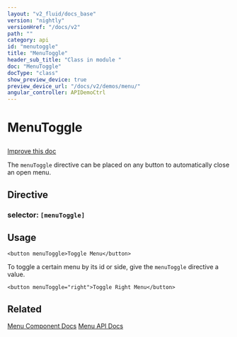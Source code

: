```yaml
---
layout: "v2_fluid/docs_base"
version: "nightly"
versionHref: "/docs/v2"
path: ""
category: api
id: "menutoggle"
title: "MenuToggle"
header_sub_title: "Class in module "
doc: "MenuToggle"
docType: "class"
show_preview_device: true
preview_device_url: "/docs/v2/demos/menu/"
angular_controller: APIDemoCtrl 
---
```










<h1 class="api-title">
<a name="menu-toggle"></a>

MenuToggle






</h1>

<a class="improve-v2-docs" href='http://github.com/driftyco/ionic/edit/2.0//home/ubuntu/ionic/ionic/components/menu/menu-toggle.ts#L4'>
Improve this doc
</a>






<p>The <code>menuToggle</code> directive can be placed on any button to
automatically close an open menu.</p>


<h2><a name="Directive"></a>Directive</h2>
<h3>selector: <code>[menuToggle]</code></h3>
<!-- @usage tag -->

<h2><a name="usage"></a>Usage</h2>

<pre><code class="lang-html">&lt;button menuToggle&gt;Toggle Menu&lt;/button&gt;
</code></pre>
<p>To toggle a certain menu by its id or side, give the <code>menuToggle</code>
directive a value.</p>
<pre><code class="lang-html">&lt;button menuToggle=&quot;right&quot;&gt;Toggle Right Menu&lt;/button&gt;
</code></pre>




<!-- @property tags -->



<!-- instance methods on the class --><!-- related link -->

<h2><a name="related"></a>Related</h2>

<a href='/docs/v2/components#menus'>Menu Component Docs</a>
<a href='../../menu/Menu'>Menu API Docs</a><!-- end content block -->


<!-- end body block -->

